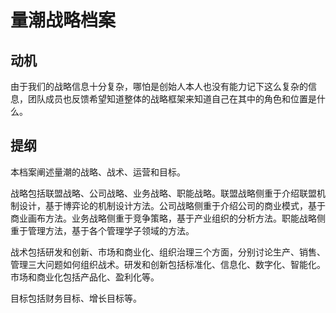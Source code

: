 # 量潮战略档案

## 动机

由于我们的战略信息十分复杂，哪怕是创始人本人也没有能力记下这么复杂的信息，团队成员也反馈希望知道整体的战略框架来知道自己在其中的角色和位置是什么。

## 提纲

本档案阐述量潮的战略、战术、运营和目标。

战略包括联盟战略、公司战略、业务战略、职能战略。联盟战略侧重于介绍联盟机制设计，基于博弈论的机制设计方法。公司战略侧重于介绍公司的商业模式，基于商业画布方法。业务战略侧重于竞争策略，基于产业组织的分析方法。职能战略侧重于管理方法，基于各个管理学子领域的方法。

战术包括研发和创新、市场和商业化、组织治理三个方面，分别讨论生产、销售、管理三大问题如何组织战术。研发和创新包括标准化、信息化、数字化、智能化。市场和商业化包括产品化、盈利化等。

目标包括财务目标、增长目标等。
